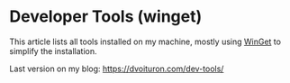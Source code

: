 # Developer Tools (winget)

This article lists all tools installed on my machine, mostly using [WinGet](https://github.com/microsoft/winget-cli) to simplify the installation.

Last version on my blog: https://dvoituron.com/dev-tools/
